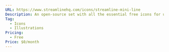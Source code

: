 ```yaml
---
URL: https://www.streamlinehq.com/icons/streamline-mini-line
Description: An open-source set with all the essential free icons for user interfaces, based on a tiny 14px grid
Tag:
  - Icons
  - Illustrations
Pricing:
  - Free
Price: $0/month
---
```

